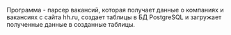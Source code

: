 Программа - парсер вакансий, которая получает данные о компаниях и вакансиях с сайта hh.ru, создает таблицы в БД PostgreSQL и загружает полученные данные в созданные таблицы.
